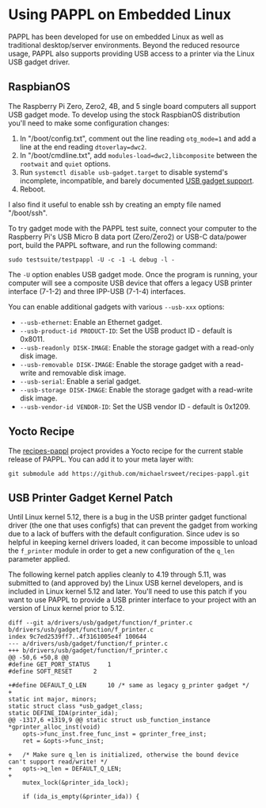 Using PAPPL on Embedded Linux
=============================

PAPPL has been developed for use on embedded Linux as well as traditional
desktop/server environments.  Beyond the reduced resource usage, PAPPL also
supports providing USB access to a printer via the Linux USB gadget driver.


RaspbianOS
----------

The Raspberry Pi Zero, Zero2, 4B, and 5 single board computers all support USB
gadget mode.  To develop using the stock RaspbianOS distribution you'll need to
make some configuration changes:

1. In "/boot/config.txt", comment out the line reading `otg_mode=1` and add a
   line at the end reading `dtoverlay=dwc2`.
2. In "/boot/cmdline.txt", add `modules-load=dwc2,libcomposite` between the
   `rootwait` and `quiet` options.
3. Run `systemctl disable usb-gadget.target` to disable systemd's incomplete,
   incompatible, and barely documented [USB gadget support][SYSTEMD].
4. Reboot.

[SYSTEMD]: https://github.com/systemd/systemd/issues/32250

I also find it useful to enable ssh by creating an empty file named "/boot/ssh".

To try gadget mode with the PAPPL test suite, connect your computer to the
Raspberry Pi's USB Micro B data port (Zero/Zero2) or USB-C data/power port,
build the PAPPL software, and run the following command:

    sudo testsuite/testpappl -U -c -1 -L debug -l -

The `-U` option enables USB gadget mode.  Once the program is running, your
computer will see a composite USB device that offers a legacy USB printer
interface (7-1-2) and three IPP-USB (7-1-4) interfaces.

You can enable additional gadgets with various `--usb-xxx` options:

- `--usb-ethernet`: Enable an Ethernet gadget.
- `--usb-product-id PRODUCT-ID`: Set the USB product ID - default is 0x8011.
- `--usb-readonly DISK-IMAGE`: Enable the storage gadget with a read-only disk
  image.
- `--usb-removable DISK-IMAGE`: Enable the storage gadget with a read-write and
  removable disk image.
- `--usb-serial`: Enable a serial gadget.
- `--usb-storage DISK-IMAGE`: Enable the storage gadget with a read-write disk
  image.
- `--usb-vendor-id VENDOR-ID`: Set the USB vendor ID - default is 0x1209.


Yocto Recipe
------------

The [recipes-pappl](https://github.com/michaelrsweet/recipes-pappl) project
provides a Yocto recipe for the current stable release of PAPPL.  You can add
it to your meta layer with:

```
git submodule add https://github.com/michaelrsweet/recipes-pappl.git
```


USB Printer Gadget Kernel Patch
-------------------------------

Until Linux kernel 5.12, there is a bug in the USB printer gadget functional
driver (the one that uses configfs) that can prevent the gadget from working
due to a lack of buffers with the default configuration.  Since udev is so
helpful in keeping kernel drivers loaded, it can become impossible to unload
the `f_printer` module in order to get a new configuration of the `q_len`
parameter applied.

The following kernel patch applies cleanly to 4.19 through 5.11, was submitted
to (and approved by) the Linux USB kernel developers, and is included in Linux
kernel 5.12 and later.  You'll need to use this patch if you want to use PAPPL
to provide a USB printer interface to your project with an version of Linux
kernel prior to 5.12.

```
diff --git a/drivers/usb/gadget/function/f_printer.c b/drivers/usb/gadget/function/f_printer.c
index 9c7ed2539ff7..4f3161005e4f 100644
--- a/drivers/usb/gadget/function/f_printer.c
+++ b/drivers/usb/gadget/function/f_printer.c
@@ -50,6 +50,8 @@
#define GET_PORT_STATUS		1
#define SOFT_RESET		2

+#define DEFAULT_Q_LEN		10 /* same as legacy g_printer gadget */
+
static int major, minors;
static struct class *usb_gadget_class;
static DEFINE_IDA(printer_ida);
@@ -1317,6 +1319,9 @@ static struct usb_function_instance *gprinter_alloc_inst(void)
	opts->func_inst.free_func_inst = gprinter_free_inst;
	ret = &opts->func_inst;

+	/* Make sure q_len is initialized, otherwise the bound device can't support read/write! */
+	opts->q_len = DEFAULT_Q_LEN;
+
	mutex_lock(&printer_ida_lock);

	if (ida_is_empty(&printer_ida)) {

```

